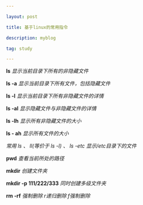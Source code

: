 ```yaml
---

layout: post

title: 基于linux的常用指令

description: myblog

tag: study

---
```








**ls** *显示当前目录下所有的非隐藏文件*



**ls -a** *显示当前目录下所有文件，包括隐藏文件*



**ls -l** *显示当前目录下所有非隐藏文件的详情*



**ls -al** *显示隐藏文件与非隐藏文件的详情*



**ls -lh** *显示所有非隐藏文件的大小*



**ls - ah** *显示所有文件的大小*



*常用 ls 、 ll(等价于 ls -l) 、 ls -etc 显示/etc目录下的文件*



**pwd** *查看当前所处的路径*



**mkdir** *创建文件夹*



**mkdir -p** **111/222/333** *同时创建多级文件夹*


**rm -rf** *强制删除 r递归删除 f强制删除*







